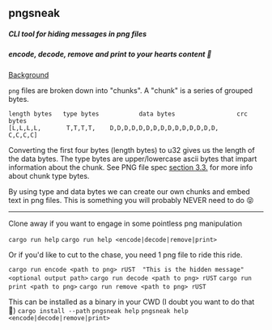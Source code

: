 ## pngsneak
##### CLI tool for hiding messages in png files
##### encode, decode, remove and print to your hearts content 💖

[Background](https://picklenerd.github.io/pngme_book/chapter_1.html])

`png` files are broken down into "chunks". A "chunk" is a series of grouped bytes.
```
length bytes   type bytes           data bytes                 crc bytes
[L,L,L,L,       T,T,T,T,    D,D,D,D,D,D,D,D,D,D,D,D,D,D,D,     C,C,C,C]
```

Converting the first four bytes (length bytes) to u32 gives us the length of the data bytes.
The type bytes are upper/lowercase ascii bytes that impart information
about the chunk. See PNG file spec [section 3.3.](http://www.libpng.org/pub/png/spec/1.2/PNG-Structure.html#PNG-file-signature) for more info about chunk type bytes.

By using type and data bytes we can create our own chunks and embed text in png files. This is something you will probably NEVER need to do 😝
___________________________________________________________________

Clone away if you want to engage in some pointless png manipulation

`cargo run help` 
`cargo run help <encode|decode|remove|print>`

Or if you'd like to cut to the chase, you need 1 png file to ride this ride.

`cargo run encode <path to png> rUST  "This is the hidden message" <optional output path>`
`cargo run decode <path to png> rUST`
`cargo run print <path to png>`
`cargo run remove <path to png> rUST`

This can be installed as a binary in your CWD (I doubt you want to do that 🤷) 
`cargo install --path`
`pngsneak help`
`pngsneak help <encode|decode|remove|print>`